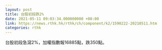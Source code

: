 ```yaml
---
layout: post
title: 台股初段跌2%
date: 2021-05-11 09:03:34.000000000 +08:00
link: https://news.rthk.hk/rthk/ch/component/k2/1590222-20210511.htm
categories: rthk
---
```


台股初段急瀉2%，加權指數報16885點，跌350點。
